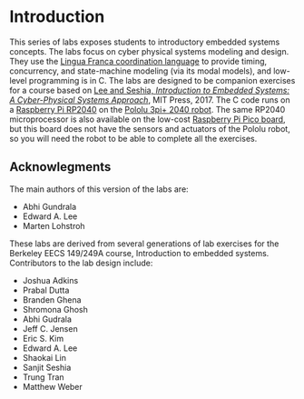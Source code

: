 # Introduction
This series of labs exposes students to introductory embedded systems concepts.
The labs focus on cyber physical systems modeling and design.
They use the [Lingua Franca coordination language](https://lf-lang.org) to provide timing, concurrency, and state-machine modeling (via its modal models),
and low-level programming is in C.
The labs are designed to be companion exercises for a course based on [Lee and Seshia, *Introduction to Embedded Systems: A Cyber-Physical Systems Approach*](https://leeseshia.org), MIT Press, 2017.
The C code runs on a [Raspberry Pi RP2040](https://en.wikipedia.org/wiki/RP2040)
on the [Pololu 3pi+ 2040 robot](https://www.pololu.com/docs/0J86). 
The same RP2040 microprocessor is also available on the low-cost [Raspberry Pi Pico board](https://en.wikipedia.org/wiki/Raspberry_Pi#Raspberry_Pi_Pico), but this board does not have the sensors and actuators of the Pololu robot, so you will need the robot to be able to complete all the exercises.

## Acknowlegments

The main authors of this version of the labs are:

- Abhi Gundrala
- Edward A. Lee
- Marten Lohstroh

These labs are derived from several generations of lab exercises for the Berkeley EECS 149/249A course, Introduction to embedded systems. Contributors to the lab design include:

- Joshua Adkins
- Prabal Dutta
- Branden Ghena
- Shromona Ghosh
- Abhi Gudrala
- Jeff C. Jensen
- Eric S. Kim
- Edward A. Lee
- Shaokai Lin
- Sanjit Seshia
- Trung Tran
- Matthew Weber

